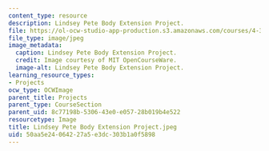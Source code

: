 ```yaml
---
content_type: resource
description: Lindsey Pete Body Extension Project.
file: https://ol-ocw-studio-app-production.s3.amazonaws.com/courses/4-301-introduction-to-the-visual-arts-spring-2007/50aa5e24064227a5e3dc303b1a0f5898_LindseyPeteBodyExtensionProject.jpeg
file_type: image/jpeg
image_metadata:
  caption: Lindsey Pete Body Extension Project.
  credit: Image courtesy of MIT OpenCourseWare.
  image-alt: Lindsey Pete Body Extension Project.
learning_resource_types:
- Projects
ocw_type: OCWImage
parent_title: Projects
parent_type: CourseSection
parent_uid: 8c77198b-5306-43e0-e057-28b019b4e522
resourcetype: Image
title: Lindsey Pete Body Extension Project.jpeg
uid: 50aa5e24-0642-27a5-e3dc-303b1a0f5898
---
```

